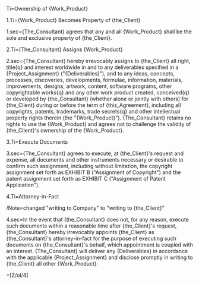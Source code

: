 Ti=Ownership of {Work_Product}

1.Ti={Work_Product} Becomes Property of {the_Client}

1.sec={The_Consultant} agrees that any and all {Work_Product} shall be the sole and exclusive property of {the_Client}.

2.Ti={The_Consultant} Assigns {Work_Product}

2.sec={The_Consultant} hereby irrevocably assigns to {the_Client} all right, title{q} and interest worldwide in and to any deliverables specified in a {Project_Assignment} ("{Deliverables}"), and to any ideas, concepts, processes, discoveries, developments, formulae, information, materials, improvements, designs, artwork, content, software programs, other copyrightable works{q} and any other work product created, conceived{q} or developed by {the_Consultant} (whether alone or jointly with others) for {the_Client} during or before the term of {this_Agreement}, including all copyrights, patents, trademarks, trade secrets{q} and other intellectual property rights therein (the "{Work_Product}").  {The_Consultant} retains no rights to use the {Work_Product} and agrees not to challenge the validity of {the_Client}'s ownership of the {Work_Product}.

3.Ti=Execute Documents

3.sec={The_Consultant} agrees to execute, at {the_Client}'s request and expense, all documents and other instruments necessary or desirable to confirm such assignment, including without limitation, the copyright assignment set forth as EXHIBIT B ("Assignment of Copyright") and the patent assignment set forth as EXHIBIT C ("Assignment of Patent Application").

4.Ti=Attorney-in-Fact

/Note=changed "writing to Company" to "writing to {the_Client}"

4.sec=In the event that {the_Consultant} does not, for any reason, execute such documents within a reasonable time after {the_Client}'s request, {the_Consultant} hereby irrevocably appoints {the_Client} as {the_Consultant}'s attorney-in-fact for the purpose of executing such documents on {the_Consultant}'s behalf, which appointment is coupled with an interest. {The_Consultant} will deliver any {Deliverables} in accordance with the applicable {Project_Assignment} and disclose promptly in writing to {the_Client} all other {Work_Product}.

=[Z/ol/4]
